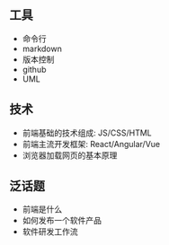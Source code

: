 ## 工具

- 命令行
- markdown
- 版本控制
- github
- UML

## 技术

- 前端基础的技术组成: JS/CSS/HTML
- 前端主流开发框架: React/Angular/Vue
- 浏览器加载网页的基本原理

## 泛话题

- 前端是什么
- 如何发布一个软件产品
- 软件研发工作流
